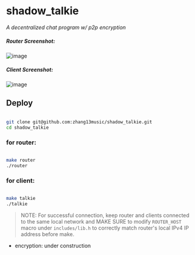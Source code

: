 # shadow_talkie

*A decentralized chat program w/ p2p encryption*

##### *Router Screenshot:*
![image](https://user-images.githubusercontent.com/25305842/39403804-3931d9be-4b4a-11e8-9a3e-c738795ef839.png)
##### *Client Screenshot:*
![image](https://user-images.githubusercontent.com/25305842/39403806-40ec19d0-4b4a-11e8-830f-17cceb5bce14.png)

## Deploy

``` bash

git clone git@github.com:zhang13music/shadow_talkie.git
cd shadow_talkie

```
### for router:
``` bash

make router
./router

```
### for client:
``` bash

make talkie
./talkie

```
> NOTE: For successful connection, keep router and clients connected to the same local network and MAKE SURE to modify `ROUTER_HOST` macro under `includes/lib.h` to correctly match router's local IPv4 IP address before make.

- encryption: under construction 


